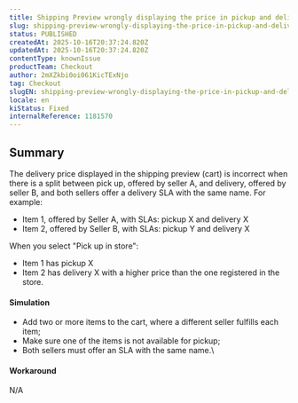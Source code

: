 ```yaml
---
title: Shipping Preview wrongly displaying the price in pickup and delivery split
slug: shipping-preview-wrongly-displaying-the-price-in-pickup-and-delivery-split
status: PUBLISHED
createdAt: 2025-10-16T20:37:24.820Z
updatedAt: 2025-10-16T20:37:24.820Z
contentType: knownIssue
productTeam: Checkout
author: 2mXZkbi0oi061KicTExNjo
tag: Checkout
slugEN: shipping-preview-wrongly-displaying-the-price-in-pickup-and-delivery-split
locale: en
kiStatus: Fixed
internalReference: 1181570
---
```


## Summary


The delivery price displayed in the shipping preview (cart) is incorrect when there is a split between pick up, offered by seller A, and delivery, offered by seller B, and both sellers offer a delivery SLA with the same name. For example:


- Item 1, offered by Seller A, with SLAs: pickup X and delivery X
- Item 2, offered by Seller B, with SLAs: pickup Y and delivery X

When you select "Pick up in store":

- Item 1 has pickup X
- Item 2 has delivery X with a higher price than the one registered in the store.


#### Simulation



- Add two or more items to the cart, where a different seller fulfills each item;
- Make sure one of the items is not available for pickup;
- Both sellers must offer an SLA with the same name.\


#### Workaround


N/A



